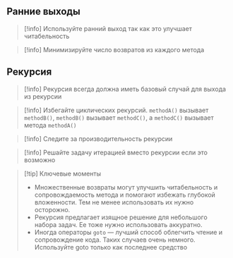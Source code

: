 ## Ранние выходы

>[!info] Используйте ранний выход так как это улучшает читабельность

>[!info] Минимизируйте число возвратов из каждого метода

## Рекурсия

>[!info] Рекурсия всегда должна иметь базовый случай для выхода из рекурсии

>[!info] Избегайте циклических рекурсий.
>`methodA()` вызывает `methodB()`, `methodB()` вызывает `methodC()`, а `methodC()` вызывает метода `methodA()`

>[!info]  Следите за производительность рекурсии

>[!info] Решайте задачу итерацией вместо рекурсии если это возможно

>[!tip] Ключевые моменты
>* Множественные возвраты могут улучшить читабельность и сопровождаемость метода и помогают избежать глубокой вложенности. Тем не менее использовать их нужно осторожно.
>* Рекурсия предлагает изящное решение для небольшого набора задач. Ее тоже нужно использовать аккуратно.
>* Иногда операторы `goto` — лучший способ облегчить чтение и сопровождение кода. Таких случаев очень немного. Используйте goto только как последнее средство

